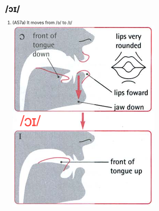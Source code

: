 # /ɔɪ/

1. (A57a) It moves from /ɔ/ to /ɪ/  
![ɔɪ](https://raw.githubusercontent.com/thanhduongvs/ipa/main/images/17_nguyen-am-ɔɪ.png)
